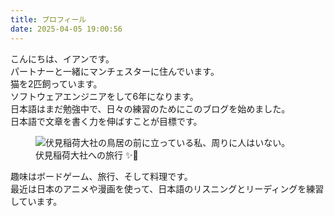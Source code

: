 ```yaml
---
title: プロフィール
date: 2025-04-05 19:00:56
---
```


こんにちは、イアンです。  
パートナーと一緒にマンチェスターに住んでいます。  
猫を2匹飼っています。  
ソフトウェアエンジニアをして6年になります。  
日本語はまだ勉強中で、日々の練習のためにこのブログを始めました。  
日本語で文章を書く力を伸ばすことが目標です。

<!-- markdownlint-disable no-inline-html -->
<figure>
  <img src="/images/about/profile.webp" alt="伏見稲荷大社の鳥居の前に立っている私、周りに人はいない。">
  <figcaption>伏見稲荷大社への旅行 ✨🦊</figcaption>
</figure>

趣味はボードゲーム、旅行、そして料理です。  
最近は日本のアニメや漫画を使って、日本語のリスニングとリーディングを練習しています。
